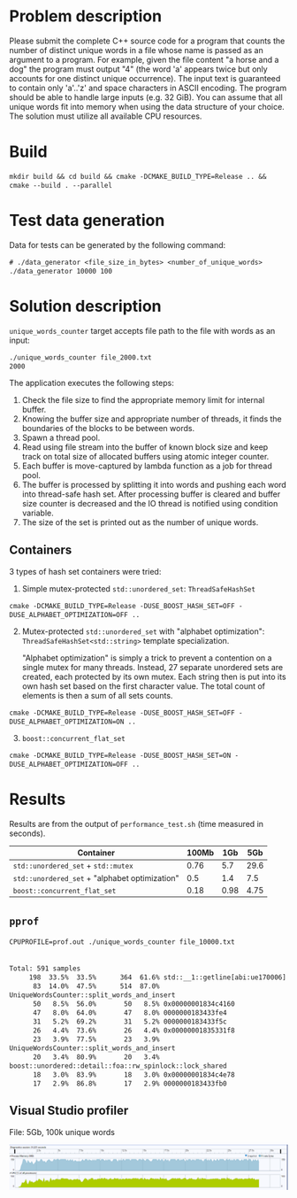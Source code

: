 # Problem description

Please submit the complete C++ source code for a program that counts the number of distinct unique words in a file whose name is passed as an argument to a program. For example, given the file content "a horse and a dog" the program must output "4" (the word 'a' appears twice but only accounts for one distinct unique occurrence).
The input text is guaranteed to contain only 'a'..'z' and space characters in ASCII encoding. The program should be able to handle large inputs (e.g. 32 GiB). You can assume that all unique words fit into memory when using the data structure of your choice. The solution must utilize all available CPU resources.

# Build
```
mkdir build && cd build && cmake -DCMAKE_BUILD_TYPE=Release .. && cmake --build . --parallel
```

# Test data generation

Data for tests can be generated by the following command:
```
# ./data_generator <file_size_in_bytes> <number_of_unique_words>
./data_generator 10000 100
```

# Solution description

`unique_words_counter` target accepts file path to the file with words as an input:
```
./unique_words_counter file_2000.txt
2000
```

The application executes the following steps:
1. Check the file size to find the appropriate memory limit for internal buffer.
2. Knowing the buffer size and appropriate number of threads, it finds the boundaries of the blocks to be between words.
3. Spawn a thread pool.
4. Read using file stream into the buffer of known block size and keep track on total size of allocated buffers using atomic integer counter.
5. Each buffer is move-captured by lambda function as a job for thread pool.
6. The buffer is processed by splitting it into words and pushing each word into thread-safe hash set. After processing buffer is cleared and buffer size counter is decreased and the IO thread is notified using condition variable. 
7. The size of the set is printed out as the number of unique words.

## Containers

3 types of hash set containers were tried:

1. Simple mutex-protected `std::unordered_set`: `ThreadSafeHashSet`
```
cmake -DCMAKE_BUILD_TYPE=Release -DUSE_BOOST_HASH_SET=OFF -DUSE_ALPHABET_OPTIMIZATION=OFF ..
```
2. Mutex-protected `std::unordered_set` with "alphabet optimization": `ThreadSafeHashSet<std::string>` template specialization.
   
   "Alphabet optimization" is simply a trick to prevent a contention on a single mutex for many threads. Instead, 27 separate unordered sets are created, each protected by its own mutex. Each string then is put into its own hash set based on the first character value. The total count of elements is then a sum of all sets counts.
```
cmake -DCMAKE_BUILD_TYPE=Release -DUSE_BOOST_HASH_SET=OFF -DUSE_ALPHABET_OPTIMIZATION=ON ..
```
3. `boost::concurrent_flat_set` 
```
cmake -DCMAKE_BUILD_TYPE=Release -DUSE_BOOST_HASH_SET=ON -DUSE_ALPHABET_OPTIMIZATION=OFF ..
```

# Results

Results are from the output of `performance_test.sh` (time measured in seconds).

| Container                                      | 100Mb | 1Gb  | 5Gb  |
|------------------------------------------------|-------|------|------|
| `std::unordered_set` + `std::mutex`            | 0.76  | 5.7  | 29.6 |
| `std::unordered_set` + "alphabet optimization" | 0.5   | 1.4  | 7.5  |
| `boost::concurrent_flat_set`                   | 0.18  | 0.98 | 4.75 |

## `pprof`

```
CPUPROFILE=prof.out ./unique_words_counter file_10000.txt


Total: 591 samples
     198  33.5%  33.5%      364  61.6% std::__1::getline[abi:ue170006]
      83  14.0%  47.5%      514  87.0% UniqueWordsCounter::split_words_and_insert
      50   8.5%  56.0%       50   8.5% 0x00000001834c4160
      47   8.0%  64.0%       47   8.0% 0000000183433fe4
      31   5.2%  69.2%       31   5.2% 0000000183433f5c
      26   4.4%  73.6%       26   4.4% 0x00000001835331f8
      23   3.9%  77.5%       23   3.9% UniqueWordsCounter::split_words_and_insert 
      20   3.4%  80.9%       20   3.4% boost::unordered::detail::foa::rw_spinlock::lock_shared
      18   3.0%  83.9%       18   3.0% 0x00000001834c4e78
      17   2.9%  86.8%       17   2.9% 0000000183433fb0
```

## Visual Studio profiler

File: 5Gb, 100k unique words

![alt 5Gb, 100k unique words](windows_5Gb_100k_words.PNG "File: 5Gb, 100k unique words")